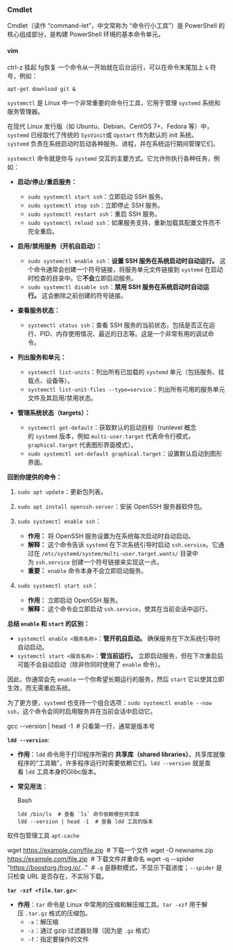 
### Cmdlet
Cmdlet（读作 “command-let”，中文常称为 “命令行小工具”）是 PowerShell 的核心组成部分，是构建 PowerShell 环境的基本命令单元。

#### vim
ctrl-z 挂起 fg恢复
一个命令从一开始就在后台运行，可以在命令末尾加上 `&` 符号，例如：
```bash
apt-get download git &
```



`systemctl` 是 Linux 中一个非常重要的命令行工具，它用于管理 `systemd` 系统和服务管理器。

在现代 Linux 发行版（如 Ubuntu、Debian、CentOS 7+、Fedora 等）中，`systemd` 已经取代了传统的 `SysVinit`或 `Upstart` 作为默认的 init 系统。`systemd` 负责在系统启动时启动各种服务、进程，并在系统运行期间管理它们。

`systemctl` 命令就是你与 `systemd` 交互的主要方式。它允许你执行各种任务，例如：

- **启动/停止/重启服务：**
    
    - `sudo systemctl start ssh`：立即启动 SSH 服务。
    - `sudo systemctl stop ssh`：立即停止 SSH 服务。
    - `sudo systemctl restart ssh`：重启 SSH 服务。
    - `sudo systemctl reload ssh`：如果服务支持，重新加载其配置文件而不完全重启。
- **启用/禁用服务（开机自启动）：**
    
    - `sudo systemctl enable ssh`：**设置 SSH 服务在系统启动时自动运行。** 这个命令通常会创建一个符号链接，将服务单元文件链接到 `systemd` 在启动时检查的目录中。它**不会**立即启动服务。
    - `sudo systemctl disable ssh`：**禁用 SSH 服务在系统启动时自动运行。** 这会删除之前创建的符号链接。
- **查看服务状态：**
    
    - `systemctl status ssh`：查看 SSH 服务的当前状态，包括是否正在运行、PID、内存使用情况、最近的日志等。这是一个非常有用的调试命令。
- **列出服务和单元：**
    
    - `systemctl list-units`：列出所有已加载的 `systemd` 单元（包括服务、挂载点、设备等）。
    - `systemctl list-unit-files --type=service`：列出所有可用的服务单元文件及其启用/禁用状态。
- **管理系统状态（targets）：**
    
    - `systemctl get-default`：获取默认的启动目标（runlevel 概念的 `systemd` 版本，例如 `multi-user.target` 代表命令行模式，`graphical.target` 代表图形界面模式）。
    - `sudo systemctl set-default graphical.target`：设置默认启动到图形界面。

**回到你提供的命令：**

1. `sudo apt update`：更新包列表。
    
2. `sudo apt install openssh-server`：安装 OpenSSH 服务器软件包。
    
3. `sudo systemctl enable ssh`：
    
    - **作用：** 将 OpenSSH 服务设置为在系统每次启动时自动启动。
    - **解释：** 这个命令告诉 `systemd` 在下次系统引导时启动 `ssh.service`。它通过在 `/etc/systemd/system/multi-user.target.wants/` 目录中为 `ssh.service` 创建一个符号链接来实现这一点。
    - **重要：** `enable` 命令本身不会立即启动服务。
4. `sudo systemctl start ssh`：
    
    - **作用：** 立即启动 OpenSSH 服务。
    - **解释：** 这个命令会立即启动 `ssh.service`，使其在当前会话中运行。

**总结 `enable` 和 `start` 的区别：**

- `systemctl enable <服务名称>`：**管开机自启动。** 确保服务在下次系统引导时自动启动。
- `systemctl start <服务名称>`：**管当前运行。** 立即启动服务，但在下次重启后可能不会自动启动（除非你同时使用了 `enable` 命令）。

因此，你通常会先 `enable` 一个你希望长期运行的服务，然后 `start` 它以使其立即生效，而无需重启系统。

为了更方便，`systemd` 也支持一个组合选项：`sudo systemctl enable --now ssh`，这个命令会同时启用服务并在当前会话中启动它。

gcc --version | head -1  # 只看第一行，通常是版本号


**`ldd --version`**:

- **作用**：`ldd` 命令用于打印程序所需的 **共享库（shared libraries）**。共享库就像程序的“工具箱”，许多程序运行时需要依赖它们。`ldd --version` 就是查看 `ldd` 工具本身的Glibc版本。
- **常见用法**：
    
    Bash
    
    ```
    ldd /bin/ls  # 查看 `ls` 命令依赖哪些共享库
    ldd --version | head -1  # 查看 ldd 工具的版本
    ```
软件包管理工具 `apt-cache`


wget https://example.com/file.zip  # 下载一个文件
wget -O newname.zip https://example.com/file.zip  # 下载文件并重命名
wget -q --spider "https://boostorg.jfrog.io/..."  # `-q` 是静默模式，不显示下载进度；`--spider` 是只检查 URL 是否存在，不实际下载。


**`tar -xzf <file.tar.gz>`**:

- **作用**：`tar` 命令是 Linux 中常用的压缩和解压缩工具。`tar -xzf` 用于解压 `.tar.gz` 格式的压缩包。
    - `-x`：解压缩
    - `-z`：通过 gzip 过滤器处理（因为是 `.gz` 格式）
    - `-f`：指定要操作的文件
